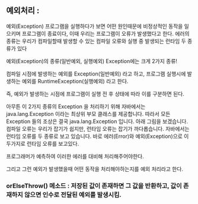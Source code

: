 ## 예외처리 : 
예외(Exception)
프로그램을 실행하다가 보면 어떤 원인때문에 비정상적인 동작을 일으키며 프로그램이 종료이다, 이때 우리는 프로그램이 오류가 발생했다고 한다. 
에러의 종류는 우리가 컴파일할때 발생할 수 있는 컴파일 오류와 실행 중 발생되는 런타임 두 종류가 있다 

예외(Exception)의 종류(일반예외, 실행예외)
Exception에는 크게 2가지 종류!

컴파일 시점에 발생하는 예외를 Exception(일반예외) 라고 하고,
프로그램 실행시에 발생하는 예외를 RuntimeException(실행예외) 라고 한다.

즉, 예외가 발생하는 시점에 프로그램이 실행 전 후 상태에 따라 이를 구분하면 된다.

 

아무튼 이 2가지 종류의 Exception 을 처리하기 위해 자바에서는 java.lang.Exception 이라는 최상위 부모 클래스를 제공합니다. 따라서 모든 Exception 들의 조상은 결국  java.lang.Exception 입니다. 아래 그림을 보겠습니다.
컴파일 오류는 우리가 잡기가 쉽지만, 런타임 오류는 잡기가 까다롭습니다. 
자바에서는 런타임 오류를 두 종류로 보고 있습니다. 바로 에러(Error)와 예외(Exception)으로 이 두가지로 런타임 오류를 보고있다. 


프로그래머가 예측하여 이러한 에러를 대비해 처리해주어야한다.

그리고 그런 예외가 발생했을때 어떤 동작을 처리해야하는지를 예외 처리라고 한다.

### orElseThrow() 메소드 : 저장된 값이 존재하면 그 값을 반환하고, 값이 존재하지 않으면 인수로 전달된 예외를 발생시킴.
